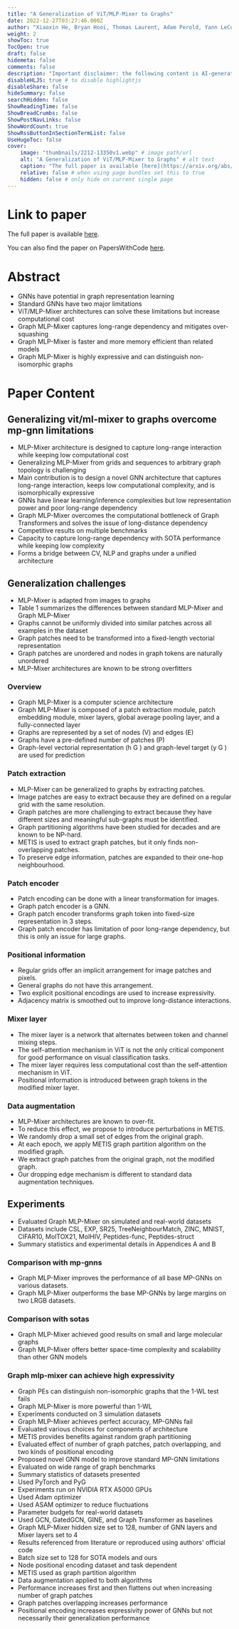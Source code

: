 ```yaml
---
title: "A Generalization of ViT/MLP-Mixer to Graphs"
date: 2022-12-27T03:27:46.000Z
author: "Xiaoxin He, Bryan Hooi, Thomas Laurent, Adam Perold, Yann LeCun and 1 others"
weight: 2
showToc: true
TocOpen: true
draft: false
hidemeta: false
comments: false
description: "Important disclaimer: the following content is AI-generated, please make sure to fact check the presented information by reading the full paper."
disableHLJS: true # to disable highlightjs
disableShare: false
hideSummary: false
searchHidden: false
ShowReadingTime: false
ShowBreadCrumbs: false
ShowPostNavLinks: false
ShowWordCount: true
ShowRssButtonInSectionTermList: false
UseHugoToc: false
cover:
    image: "thumbnails/2212-13350v1.webp" # image path/url
    alt: "A Generalization of ViT/MLP-Mixer to Graphs" # alt text
    caption: "The full paper is available [here](https://arxiv.org/abs/2212.13350)." # display caption under cover
    relative: false # when using page bundles set this to true
    hidden: false # only hide on current single page
---
```


# Link to paper
The full paper is available [here](https://arxiv.org/abs/2212.13350).

You can also find the paper on PapersWithCode [here](https://paperswithcode.com/paper/a-generalization-of-vit-mlp-mixer-to-graphs).

# Abstract
- GNNs have potential in graph representation learning
- Standard GNNs have two major limitations
- ViT/MLP-Mixer architectures can solve these limitations but increase computational cost
- Graph MLP-Mixer captures long-range dependency and mitigates over-squashing
- Graph MLP-Mixer is faster and more memory efficient than related models
- Graph MLP-Mixer is highly expressive and can distinguish non-isomorphic graphs

# Paper Content

## Generalizing vit/ml-mixer to graphs overcome mp-gnn limitations
- MLP-Mixer architecture is designed to capture long-range interaction while keeping low computational cost
- Generalizing MLP-Mixer from grids and sequences to arbitrary graph topology is challenging
- Main contribution is to design a novel GNN architecture that captures long-range interaction, keeps low computational complexity, and is isomorphically expressive
- GNNs have linear learning/inference complexities but low representation power and poor long-range dependency
- Graph MLP-Mixer overcomes the computational bottleneck of Graph Transformers and solves the issue of long-distance dependency
- Competitive results on multiple benchmarks
- Capacity to capture long-range dependency with SOTA performance while keeping low complexity
- Forms a bridge between CV, NLP and graphs under a unified architecture

## Generalization challenges
- MLP-Mixer is adapted from images to graphs
- Table 1 summarizes the differences between standard MLP-Mixer and Graph MLP-Mixer
- Graphs cannot be uniformly divided into similar patches across all examples in the dataset
- Graph patches need to be transformed into a fixed-length vectorial representation
- Graph patches are unordered and nodes in graph tokens are naturally unordered
- MLP-Mixer architectures are known to be strong overfitters

### Overview
- Graph MLP-Mixer is a computer science architecture
- Graph MLP-Mixer is composed of a patch extraction module, patch embedding module, mixer layers, global average pooling layer, and a fully-connected layer
- Graphs are represented by a set of nodes (V) and edges (E)
- Graphs have a pre-defined number of patches (P)
- Graph-level vectorial representation (h G ) and graph-level target (y G ) are used for prediction

### Patch extraction
- MLP-Mixer can be generalized to graphs by extracting patches.
- Image patches are easy to extract because they are defined on a regular grid with the same resolution.
- Graph patches are more challenging to extract because they have different sizes and meaningful sub-graphs must be identified.
- Graph partitioning algorithms have been studied for decades and are known to be NP-hard.
- METIS is used to extract graph patches, but it only finds non-overlapping patches.
- To preserve edge information, patches are expanded to their one-hop neighbourhood.

### Patch encoder
- Patch encoding can be done with a linear transformation for images.
- Graph patch encoder is a GNN.
- Graph patch encoder transforms graph token into fixed-size representation in 3 steps.
- Graph patch encoder has limitation of poor long-range dependency, but this is only an issue for large graphs.

### Positional information
- Regular grids offer an implicit arrangement for image patches and pixels.
- General graphs do not have this arrangement.
- Two explicit positional encodings are used to increase expressivity.
- Adjacency matrix is smoothed out to improve long-distance interactions.

### Mixer layer
- The mixer layer is a network that alternates between token and channel mixing steps.
- The self-attention mechanism in ViT is not the only critical component for good performance on visual classification tasks.
- The mixer layer requires less computational cost than the self-attention mechanism in ViT.
- Positional information is introduced between graph tokens in the modified mixer layer.

### Data augmentation
- MLP-Mixer architectures are known to over-fit.
- To reduce this effect, we propose to introduce perturbations in METIS.
- We randomly drop a small set of edges from the original graph.
- At each epoch, we apply METIS graph partition algorithm on the modified graph.
- We extract graph patches from the original graph, not the modified graph.
- Our dropping edge mechanism is different to standard data augmentation techniques.

## Experiments
- Evaluated Graph MLP-Mixer on simulated and real-world datasets
- Datasets include CSL, EXP, SR25, TreeNeighbourMatch, ZINC, MNIST, CIFAR10, MolTOX21, MolHIV, Peptides-func, Peptides-struct
- Summary statistics and experimental details in Appendices A and B

### Comparison with mp-gnns
- Graph MLP-Mixer improves the performance of all base MP-GNNs on various datasets.
- Graph MLP-Mixer outperforms the base MP-GNNs by large margins on two LRGB datasets.

### Comparison with sotas
- Graph MLP-Mixer achieved good results on small and large molecular graphs
- Graph MLP-Mixer offers better space-time complexity and scalability than other GNN models

### Graph mlp-mixer can achieve high expressivity
- Graph PEs can distinguish non-isomorphic graphs that the 1-WL test fails
- Graph MLP-Mixer is more powerful than 1-WL
- Experiments conducted on 3 simulation datasets
- Graph MLP-Mixer achieves perfect accuracy, MP-GNNs fail
- Evaluated various choices for components of architecture
- METIS provides benefits against random graph partitioning
- Evaluated effect of number of graph patches, patch overlapping, and two kinds of positional encoding
- Proposed novel GNN model to improve standard MP-GNN limitations
- Evaluated on wide range of graph benchmarks
- Summary statistics of datasets presented
- Used PyTorch and PyG
- Experiments run on NVIDIA RTX A5000 GPUs
- Used Adam optimizer
- Used ASAM optimizer to reduce fluctuations
- Parameter budgets for real-world datasets
- Used GCN, GatedGCN, GINE, and Graph Transformer as baselines
- Graph MLP-Mixer hidden size set to 128, number of GNN layers and Mixer layers set to 4
- Results referenced from literature or reproduced using authors' official code
- Batch size set to 128 for SOTA models and ours
- Node positional encoding dataset and task dependent
- METIS used as graph partition algorithm
- Data augmentation applied to both algorithms
- Performance increases first and then flattens out when increasing number of graph patches
- Graph patches overlapping increases performance
- Positional encoding increases expressivity power of GNNs but not necessarily their generalization performance
